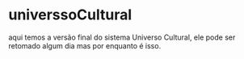 # universsoCultural
aqui temos a versão final do sistema Universo Cultural, ele pode ser retomado algum dia mas por enquanto é isso.
